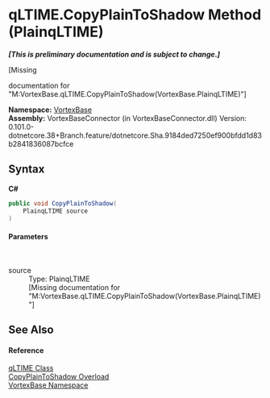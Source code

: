 # qLTIME.CopyPlainToShadow Method (PlainqLTIME)
 _**\[This is preliminary documentation and is subject to change.\]**_

\[Missing <summary> documentation for "M:VortexBase.qLTIME.CopyPlainToShadow(VortexBase.PlainqLTIME)"\]

**Namespace:**&nbsp;<a href="N_VortexBase.md">VortexBase</a><br />**Assembly:**&nbsp;VortexBaseConnector (in VortexBaseConnector.dll) Version: 0.101.0-dotnetcore.38+Branch.feature/dotnetcore.Sha.9184ded7250ef900bfdd1d83b2841836087bcfce

## Syntax

**C#**<br />
``` C#
public void CopyPlainToShadow(
	PlainqLTIME source
)
```


#### Parameters
&nbsp;<dl><dt>source</dt><dd>Type: PlainqLTIME<br />\[Missing <param name="source"/> documentation for "M:VortexBase.qLTIME.CopyPlainToShadow(VortexBase.PlainqLTIME)"\]</dd></dl>

## See Also


#### Reference
<a href="T_VortexBase_qLTIME.md">qLTIME Class</a><br /><a href="Overload_VortexBase_qLTIME_CopyPlainToShadow.md">CopyPlainToShadow Overload</a><br /><a href="N_VortexBase.md">VortexBase Namespace</a><br />
